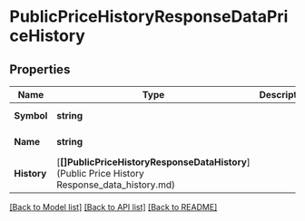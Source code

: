 # PublicPriceHistoryResponseDataPriceHistory

## Properties
Name | Type | Description | Notes
------------ | ------------- | ------------- | -------------
**Symbol** | **string** |  | [default to null]
**Name** | **string** |  | [default to null]
**History** | [**[]PublicPriceHistoryResponseDataHistory**](Public Price History Response_data_history.md) |  | [default to null]

[[Back to Model list]](../README.md#documentation-for-models) [[Back to API list]](../README.md#documentation-for-api-endpoints) [[Back to README]](../README.md)


